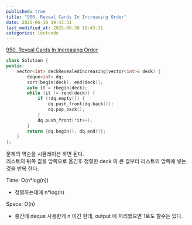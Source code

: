 ```yaml
---
published: true
title: "950. Reveal Cards In Increasing Order"
date: 2025-06-30 19:43:31
last_modified_at: 2025-06-30 19:43:31
categories: leetcode
---
```

[950. Reveal Cards In Increasing Order](https://leetcode.com/problems/reveal-cards-in-increasing-order/description/)
```cpp
class Solution {
public:
    vector<int> deckRevealedIncreasing(vector<int>& deck) {
        deque<int> dq;
        sort(begin(deck), end(deck));
        auto it = rbegin(deck);
        while (it != rend(deck)) {
            if (!dq.empty()) {
                dq.push_front(dq.back());
                dq.pop_back();
            }
            dq.push_front(*it++);
        }
        return {dq.begin(), dq.end()};
    }
};
```
문제의 역순을 시뮬레이션 하면 된다.  
리스트의 뒤쪽 값을 앞쪽으로 옮긴후 정렬한 deck 의 큰 값부터 리스트의 앞쪽에 넣는것을 반복 한다.

Time: O(n*log(n))
 - 정렬하는데에 n*log(n)

Space: O(n)
 - 중간에 deque 사용한게 n 이긴 한데, output 에 처리했으면 1로도 할수는 있다.